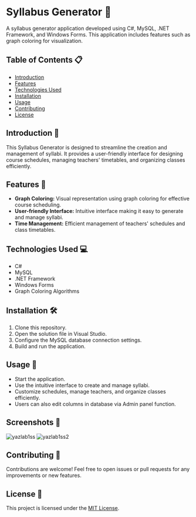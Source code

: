 # Syllabus Generator 📘

A syllabus generator application developed using C#, MySQL, .NET Framework, and Windows Forms. This application includes features such as graph coloring for visualization.

## Table of Contents 📋

- [Introduction](#introduction)
- [Features](#features)
- [Technologies Used](#technologies-used)
- [Installation](#installation)
- [Usage](#usage)
- [Contributing](#contributing)
- [License](#license)

## Introduction 📝

This Syllabus Generator is designed to streamline the creation and management of syllabi. It provides a user-friendly interface for designing course schedules, managing teachers' timetables, and organizing classes efficiently.

## Features 🌟

- **Graph Coloring:** Visual representation using graph coloring for effective course scheduling.
- **User-friendly Interface:** Intuitive interface making it easy to generate and manage syllabi.
- **Time Management:** Efficient management of teachers' schedules and class timetables.

## Technologies Used 💻

- C#
- MySQL
- .NET Framework
- Windows Forms
- Graph Coloring Algorithms

## Installation 🛠️

1. Clone this repository.
2. Open the solution file in Visual Studio.
3. Configure the MySQL database connection settings.
4. Build and run the application.

## Usage 🚀

- Start the application.
- Use the intuitive interface to create and manage syllabi.
- Customize schedules, manage teachers, and organize classes efficiently.
- Users can also edit columns in database via Admin panel function.

## Screenshots 📸
![yazlab1ss](https://github.com/kubicix/Syllabus-Generator-with-C--and-MYSQL/assets/96316375/85bf61bf-ca25-4a7e-aa34-dce5f84455f0)
![yazlab1ss2](https://github.com/kubicix/Syllabus-Generator-with-C--and-MYSQL/assets/96316375/c14b2a5b-5f85-43b0-86d2-ed5f7e070e8b)


## Contributing 🤝

Contributions are welcome! Feel free to open issues or pull requests for any improvements or new features.

## License 📄

This project is licensed under the [MIT License](LICENSE).
